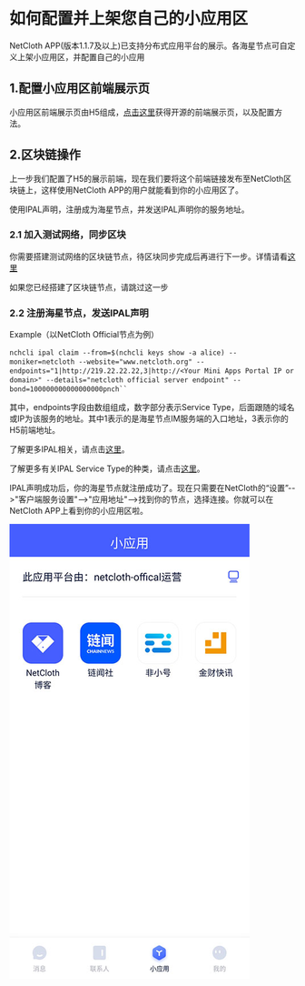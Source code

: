 # 如何配置并上架您自己的小应用区

NetCloth APP(版本1.1.7及以上)已支持分布式应用平台的展示。各海星节点可自定义上架小应用区，并配置自己的小应用

## 1.配置小应用区前端展示页

小应用区前端展示页由H5组成，[点击这里](https://github.com/netcloth/Home-H5)获得开源的前端展示页，以及配置方法。

## 2.区块链操作
上一步我们配置了H5的展示前端，现在我们要将这个前端链接发布至NetCloth区块链上，这样使用NetCloth APP的用户就能看到你的小应用区了。

使用IPAL声明，注册成为海星节点，并发送IPAL声明你的服务地址。

### 2.1 加入测试网络，同步区块
你需要搭建测试网络的区块链节点，待区块同步完成后再进行下一步。详情请看[这里](../get-started/how-to-join-testnet.md)

如果您已经搭建了区块链节点，请跳过这一步

### 2.2 注册海星节点，发送IPAL声明

Example（以NetCloth Official节点为例）
```
nchcli ipal claim --from=$(nchcli keys show -a alice) --moniker=netcloth --website="www.netcloth.org" --endpoints="1|http://219.22.22.22,3|http://<Your Mini Apps Portal IP or domain>" --details="netcloth official server endpoint" --bond=100000000000000000pnch``

```
其中，endpoints字段由数组组成，数字部分表示Service Type，后面跟随的域名或IP为该服务的地址。其中1表示的是海星节点IM服务端的入口地址，3表示你的H5前端地址。

了解更多IPAL相关，请点击[这里](./ipal.md)。

了解更多有关IPAL Service Type的种类，请点击[这里](./ipal-service-type.md)。

IPAL声明成功后，你的海星节点就注册成功了。现在只需要在NetCloth的“设置”-->"客户端服务设置"-->"应用地址"-->找到你的节点，选择连接。你就可以在NetCloth APP上看到你的小应用区啦。

![样图](../images/mini-app-cn.jpg)
